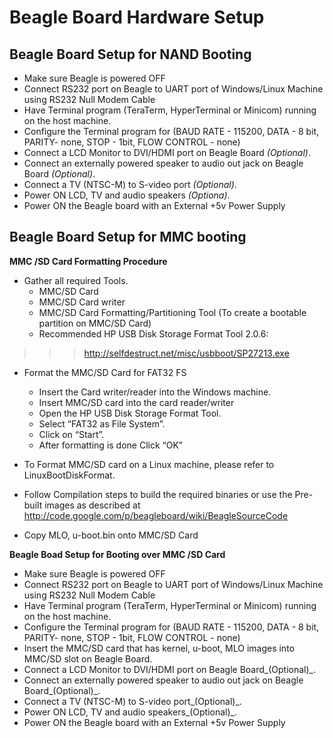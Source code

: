 # Beagle Board Hardware Setup #

## Beagle Board Setup for NAND Booting ##
  * Make sure Beagle is powered OFF
  * Connect RS232 port on Beagle to UART port of Windows/Linux Machine using RS232 Null Modem Cable
  * Have Terminal program (TeraTerm, HyperTerminal or Minicom) running on the host machine.
  * Configure the Terminal program for (BAUD RATE - 115200, DATA - 8 bit, PARITY- none, STOP - 1bit, FLOW CONTROL - none)
  * Connect a LCD Monitor to DVI/HDMI port on Beagle Board _(Optional)_.
  * Connect an externally powered speaker to audio out jack on Beagle Board _(Optional)_.
  * Connect a TV (NTSC-M) to S-video port _(Optional)_.
  * Power ON LCD, TV and audio speakers _(Optiona)_.
  * Power ON the Beagle board with an External +5v Power Supply

## Beagle Board Setup for MMC booting ##

**MMC /SD Card Formatting Procedure**

  * Gather all required Tools.
    * MMC/SD Card
    * MMC/SD Card writer
    * MMC/SD Card Formatting/Partitioning Tool (To create a bootable partition on MMC/SD Card)
    * Recommended HP USB Disk Storage Format Tool 2.0.6:
> > > http://selfdestruct.net/misc/usbboot/SP27213.exe

  * Format the MMC/SD Card for FAT32 FS
    * Insert the Card writer/reader into the Windows machine.
    * Insert MMC/SD card into the card reader/writer
    * Open the HP USB Disk Storage Format Tool.
    * Select “FAT32 as File System”.
    * Click on “Start”.
    * After formatting is done Click “OK”

  * To Format MMC/SD card on a Linux machine, please refer to LinuxBootDiskFormat.

  * Follow Compilation steps to build the required binaries or use the Pre-built images as described at http://code.google.com/p/beagleboard/wiki/BeagleSourceCode

  * Copy MLO, u-boot.bin onto MMC/SD Card

**Beagle Boad Setup for Booting over MMC /SD Card**

  * Make sure Beagle is powered OFF
  * Connect RS232 port on Beagle to UART port of Windows/Linux Machine using RS232 Null Modem Cable
  * Have Terminal program (TeraTerm, HyperTerminal or Minicom) running on the host machine.
  * Configure the Terminal program for (BAUD RATE - 115200, DATA - 8 bit, PARITY- none, STOP - 1bit, FLOW CONTROL - none)
  * Insert the MMC/SD card that has kernel, u-boot, MLO images into MMC/SD slot on Beagle Board.
  * Connect a LCD Monitor to DVI/HDMI port on Beagle Board_(Optional)_.
  * Connect an externally powered speaker to audio out jack on Beagle Board_(Optional)_.
  * Connect a TV (NTSC-M) to S-video port_(Optional)_.
  * Power ON LCD, TV and audio speakers_(Optional)_.
  * Power ON the Beagle board with an External +5v Power Supply